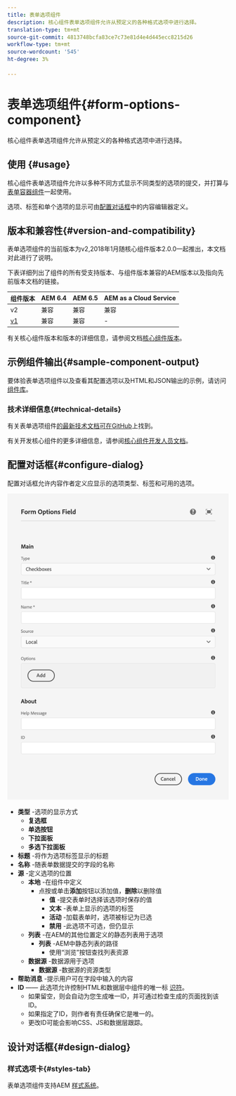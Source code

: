 ```yaml
---
title: 表单选项组件
description: 核心组件表单选项组件允许从预定义的各种格式选项中进行选择。
translation-type: tm+mt
source-git-commit: 4813748bcfa83ce7c73e81d4e4d445ecc8215d26
workflow-type: tm+mt
source-wordcount: '545'
ht-degree: 3%

---
```



# 表单选项组件{#form-options-component}

核心组件表单选项组件允许从预定义的各种格式选项中进行选择。

## 使用 {#usage}

核心组件表单选项组件允许以多种不同方式显示不同类型的选项的提交，并打算与[表单容器组件](form-container.md)一起使用。

选项、标签和单个选项的显示可由[配置对话框](#configure-dialog)中的内容编辑器定义。

## 版本和兼容性{#version-and-compatibility}

表单选项组件的当前版本为v2,2018年1月随核心组件版本2.0.0一起推出，本文档对此进行了说明。

下表详细列出了组件的所有受支持版本、与组件版本兼容的AEM版本以及指向先前版本文档的链接。

| 组件版本 | AEM 6.4 | AEM 6.5 | AEM as a Cloud Service |
|--- |--- |--- |---|
| v2 | 兼容 | 兼容 | 兼容 |
| [v1](/help/components/v1/form-options-v1.md) | 兼容 | 兼容 | - |

有关核心组件版本和版本的详细信息，请参阅文档[核心组件版本](/help/versions.md)。

## 示例组件输出{#sample-component-output}

要体验表单选项组件以及查看其配置选项以及HTML和JSON输出的示例，请访问[组件库](https://adobe.com/go/aem_cmp_library_form_options)。

### 技术详细信息{#technical-details}

有关表单选项组件[的最新技术文档可在GitHub](https://adobe.com/go/aem_cmp_tech_form_options_v2)上找到。

有关开发核心组件的更多详细信息，请参阅[核心组件开发人员文档](/help/developing/overview.md)。

## 配置对话框{#configure-dialog}

配置对话框允许内容作者定义应显示的选项类型、标签和可用的选项。

![表单选项组件的编辑对话框](/help/assets/form-options-edit.png)

* **类型** -选项的显示方式
   * **复选框**
   * **单选按钮**
   * **下拉面板**
   * **多选下拉面板**
* **标题** -将作为选项标签显示的标题
* **名称** -随表单数据提交的字段的名称
* **源** -定义选项的位置
   * **本地** -在组件中定义
      * 点按或单击&#x200B;**添加**&#x200B;按钮以添加值，**删除**&#x200B;以删除值
         * **值** -提交表单时选择该选项时保存的值
         * **文本** -表单上显示的选项的标签
         * **活动** -加载表单时，选项被标记为已选
         * **禁用** -此选项不可选，但仍显示
   * **列表** -在AEM的其他位置定义的静态列表用于选项
      * **列表** -AEM中静态列表的路径
         * 使用“浏览”按钮查找列表资源
   * **数据源** -数据源用于选项
      * **数据源** -数据源的资源类型
* **帮助消息** -提示用户可在字段中输入的内容
* **ID**  —— 此选项允许控制HTML和数据层中组件的唯一标 [识符](/help/developing/data-layer/overview.md)。
   * 如果留空，则会自动为您生成唯一ID，并可通过检查生成的页面找到该ID。
   * 如果指定了ID，则作者有责任确保它是唯一的。
   * 更改ID可能会影响CSS、JS和数据层跟踪。

## 设计对话框{#design-dialog}

### 样式选项卡{#styles-tab}

表单选项组件支持AEM [样式系统](/help/get-started/authoring.md#component-styling)。
